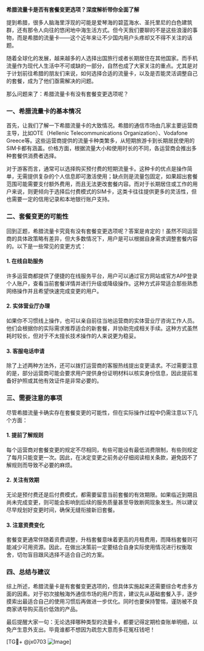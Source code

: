 **希腊流量卡是否有套餐变更选项？深度解析带你全面了解**

提到希腊，很多人脑海里浮现的可能是爱琴海的碧蓝海水、圣托里尼的白色建筑群，还有那令人向往的悠闲地中海生活方式。但今天我们要聊的不是这些浪漫的事物，而是希腊的流量卡——这个近年来让不少国内用户头疼却又不得不关注的话题。

随着全球化的发展，越来越多的人选择出国旅行或者长期居住在其他国家。而手机流量作为现代人生活中不可或缺的一部分，自然也成了大家关注的重点。尤其是对于计划前往希腊的朋友们来说，如何选择合适的流量卡，以及是否能灵活调整自己的套餐，成为了他们亟需解决的问题。

那么问题来了：希腊流量卡有没有套餐变更选项呢？

### 一、希腊流量卡的基本情况

首先，让我们了解一下希腊流量卡的大致情况。希腊的通信市场由几家主要运营商主导，比如OTE（Hellenic Telecommunications Organization）、Vodafone Greece等。这些运营商提供的流量卡种类繁多，从短期旅游卡到长期居民使用的SIM卡都有涵盖。价格方面，根据流量大小和使用时长的不同，各运营商会推出多种套餐供消费者选择。

对于游客而言，通常可以选择购买预付费的短期流量卡。这种卡的优点是操作简单，无需提供复杂的个人信息即可激活使用；缺点则是流量包固定，如果超出套餐范围可能需要支付额外费用，而且无法更改套餐内容。而对于长期居住或工作的用户来说，则更倾向于选择后付费模式的SIM卡，这类卡往往提供更多的灵活性，但也需要一定的信用记录和本地银行账户支持。

### 二、套餐变更的可能性

回到正题，希腊流量卡究竟有没有套餐变更选项呢？答案是肯定的！虽然不同运营商的具体政策略有差异，但大多数情况下，用户是可以根据自身需求调整套餐内容的。以下是一些常见的变更方式：

#### 1. 在线自助服务
许多运营商都提供了便捷的在线服务平台，用户可以通过官方网站或官方APP登录个人账户，查看当前套餐详情并进行升级或降级操作。这种方式非常适合那些熟悉网络操作并且希望快速完成变更的用户。

#### 2. 实体营业厅办理
如果你不习惯线上操作，也可以亲自前往当地运营商的实体营业厅咨询工作人员。他们会根据你的实际需求推荐适合的新套餐，并协助完成相关手续。这种方式虽然耗时较长，但对于不太擅长技术操作的人来说更为稳妥。

#### 3. 客服电话申请
除了上述两种方法外，还可以拨打运营商的客服热线提出变更请求。不过需要注意的是，部分运营商可能会要求用户提供身份证明材料以核实身份信息，因此提前准备好护照或其他有效证件是非常必要的。

### 三、需要注意的事项

尽管希腊流量卡确实存在套餐变更的可能性，但在实际操作过程中仍需注意以下几个方面：

#### 1. 提前了解规则
每个运营商对套餐变更的规定不尽相同，有些可能设有最低消费限制，有些则规定了每月只能变更一次。因此，在决定变更之前务必仔细阅读相关条款，避免因不了解规则而导致不必要的麻烦。

#### 2. 关注有效期
无论是预付费还是后付费模式，都需要留意当前套餐的有效期限。如果临近到期且尚未完成变更，则可能会影响到后续的服务质量甚至导致断网现象发生。所以建议尽早规划好变更时间，确保无缝衔接新旧套餐。

#### 3. 注意资费变化
套餐变更通常伴随着资费调整，升档套餐意味着更高的月租费用，而降档套餐则可能减少可用资源。因此，在做出决策前一定要结合自身实际使用情况进行权衡取舍，切勿盲目跟风选择不适合自己的方案。

### 四、总结与建议

综上所述，希腊流量卡是有套餐变更选项的，但具体实施起来还需要综合考虑多方面的因素。对于初次接触海外通信市场的用户而言，建议先从基础套餐入手，逐步摸索出最适合自己的使用习惯后再做进一步优化。同时也要保持警惕，谨防被不良商家诱导购买高价低效的产品。

最后提醒大家一句：无论选择哪种类型的流量卡，都要记得定期检查账单明细，以免产生意外支出。毕竟谁都不想因为疏忽大意而多花冤枉钱吧！

[TG💪+ @jx0703 ![Image](https://github.com/user-attachments/assets/dbca1d08-cadb-493c-b0ec-ad6f7a83f270)]